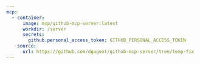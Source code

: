 ```yaml
---
mcp:
  - container:
      image: mcp/github-mcp-server:latest
      workdir: /server
      secrets:
        github.personal_access_token: GITHUB_PERSONAL_ACCESS_TOKEN
    source:
      url: https://github.com/dgageot/github-mcp-server/tree/temp-fix
---
```

